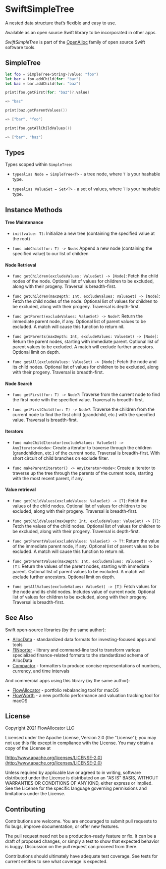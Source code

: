 # SwiftSimpleTree

A nested data structure that’s flexible and easy to use.

Available as an open source Swift library to be incorporated in other apps.

_SwiftSimpleTree_ is part of the [OpenAlloc](https://github.com/openalloc) family of open source Swift software tools.

## SimpleTree

```swift
let foo = SimpleTree<String>(value: "foo")
let bar = foo.addChild(for: "bar")
let baz = bar.addChild(for: "baz")

print(foo.getFirst(for: "baz")?.value)

=> "baz"

print(baz.getParentValues())

=> ["bar", "foo"]

print(foo.getAllChildValues())

=> ["bar", "baz"]
```

## Types

Types scoped within `SimpleTree`:

- `typealias Node = SimpleTree<T>` - a tree node, where `T` is your hashable type.

- `typealias ValueSet = Set<T>` - a set of values, where `T` is your hashable type.

## Instance Methods

#### Tree Maintenance

- `init(value: T)`: Initialize a new tree (containing the specified value at the root)

- `func addChild(for: T) -> Node`: Append a new node (containing the specified value) to our list of children

#### Node Retrieval

- `func getChildren(excludeValues: ValueSet) -> [Node]`: Fetch the child nodes of the node. Optional list of values for children to be excluded, along with their progeny. Traversal is breadth-first.

- `func getChildren(maxDepth: Int, excludeValues: ValueSet) -> [Node]`: Fetch the child nodes of the node. Optional list of values for children to be excluded, along with their progeny. Traversal is depth-first.

- `func getParent(excludeValues: ValueSet) -> Node?`: Return the immediate parent node, if any. Optional list of parent values to be excluded. A match will cause this function to return nil.

- `func getParents(maxDepth: Int, excludeValues: ValueSet) -> [Node]`: Return the parent nodes, starting with immediate parent. Optional list of parent values to be excluded. A match will exclude further ancestors. Optional limit on depth.

- `func getAll(excludeValues: ValueSet) -> [Node]`: Fetch the node and its child nodes. Optional list of values for children to be excluded, along with their progeny. Traversal is breadth-first.

#### Node Search

- `func getFirst(for: T) -> Node?`: Traverse from the current node to find the first node with the specified value. Traversal is breadth-first.

- `func getFirstChild(for: T) -> Node?`: Traverse the children from the current node to find the first child (grandchild, etc.) with the specified value. Traversal is breadth-first.

#### Iterators

- `func makeChildIterator(excludeValues: ValueSet) -> AnyIterator<Node>`: Create a iterator to traverse through the children (grandchildren, etc.) of the current node. Traversal is breadth-first. With short circuit of child branches on exclude filter.

- `func makeParentIterator() -> AnyIterator<Node>`: Create a iterator to traverse up the tree through the parents of the current node, starting with the most recent parent, if any.

#### Value retrieval

- `func getChildValues(excludeValues: ValueSet) -> [T]`: Fetch the values of the child nodes. Optional list of values for children to be excluded, along with their progeny. Traversal is breadth-first.

- `func getChildValues(maxDepth: Int, excludeValues: ValueSet) -> [T]`: Fetch the values of the child nodes. Optional list of values for children to be excluded, along with their progeny. Traversal is depth-first.

- `func getParentValue(excludeValues: ValueSet) -> T?`: Return the value of the immediate parent node, if any. Optional list of parent values to be excluded. A match will cause this function to return nil.

- `func getParentValues(maxDepth: Int, excludeValues: ValueSet) -> [T]`: Return the values of the parent nodes, starting with immediate parent. Optional list of parent values to be excluded. A match will exclude further ancestors. Optional limit on depth.

- `func getAllValues(excludeValues: ValueSet) -> [T]`: Fetch values for the node and its child nodes. Includes value of current node. Optional list of values for children to be excluded, along with their progeny. Traversal is breadth-first.

## See Also

Swift open-source libraries (by the same author):

* [AllocData](https://github.com/openalloc/AllocData) - standardized data formats for investing-focused apps and tools
* [FINporter](https://github.com/openalloc/FINporter) - library and command-line tool to transform various specialized finance-related formats to the standardized schema of AllocData
* [Compactor](https://github.com/openalloc/Compactor)  - formatters to produce concise representations of numbers, currency, and time intervals

And commercial apps using this library (by the same author):

* [FlowAllocator](https://flowallocator.app/FlowAllocator/index.html) - portfolio rebalancing tool for macOS
* [FlowWorth](https://flowallocator.app/FlowWorth/index.html) - a new portfolio performance and valuation tracking tool for macOS

## License

Copyright 2021 FlowAllocator LLC

Licensed under the Apache License, Version 2.0 (the "License"); you may not use this file except in compliance with the License. You may obtain a copy of the License at

[http://www.apache.org/licenses/LICENSE-2.0](http://www.apache.org/licenses/LICENSE-2.0)

Unless required by applicable law or agreed to in writing, software distributed under the License is distributed on an "AS IS" BASIS, WITHOUT WARRANTIES OR CONDITIONS OF ANY KIND, either express or implied. See the License for the specific language governing permissions and limitations under the License.

## Contributing

Contributions are welcome. You are encouraged to submit pull requests to fix bugs, improve documentation, or offer new features. 

The pull request need not be a production-ready feature or fix. It can be a draft of proposed changes, or simply a test to show that expected behavior is buggy. Discussion on the pull request can proceed from there.

Contributions should ultimately have adequate test coverage. See tests for current entities to see what coverage is expected.
